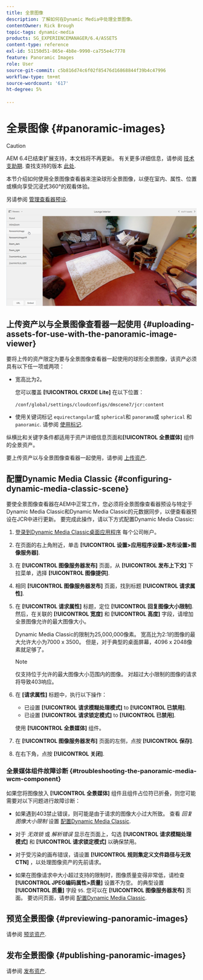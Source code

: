 ```yaml
---
title: 全景图像
description: 了解如何在Dynamic Media中处理全景图像。
contentOwner: Rick Brough
topic-tags: dynamic-media
products: SG_EXPERIENCEMANAGER/6.4/ASSETS
content-type: reference
exl-id: 51150d51-865e-4b8e-9990-ca755e4c7778
feature: Panoramic Images
role: User
source-git-commit: c5b816d74c6f02f85476d16868844f39b4c47996
workflow-type: tm+mt
source-wordcount: '617'
ht-degree: 5%

---
```


# 全景图像 {#panoramic-images}

>[!CAUTION]
>
>AEM 6.4已结束扩展支持，本文档将不再更新。 有关更多详细信息，请参阅 [技术支助期](https://helpx.adobe.com/cn/support/programs/eol-matrix.html). 查找支持的版本 [此处](https://experienceleague.adobe.com/docs/).

本节介绍如何使用全景图像查看器来渲染球形全景图像，以便在室内、属性、位置或横向享受沉浸式360°的观看体验。

另请参阅 [管理查看器预设](managing-viewer-presets.md).

![panoramic-image2](assets/panoramic-image2.png)

## 上传资产以与全景图像查看器一起使用 {#uploading-assets-for-use-with-the-panoramic-image-viewer}

要将上传的资产限定为要与全景图像查看器一起使用的球形全景图像，该资产必须具有以下任一项或两项：

* 宽高比为2。

   您可以覆盖 **[!UICONTROL CRXDE Lite]** 在以下位置：

   `/conf/global/settings/cloudconfigs/dmscene7/jcr:content`

* 使用关键词标记 `equirectangular`或 `spherical`和 `panorama`或 `spherical` 和 `panoramic`. 请参阅 [使用标记](/help/sites-authoring/tags.md).

纵横比和关键字条件都适用于资产详细信息页面和&#x200B;**[!UICONTROL 全景媒体]** 组件的全景资产。

要上传资产以与全景图像查看器一起使用，请参阅 [上传资产](managing-assets-touch-ui.md#uploading-assets).

## 配置Dynamic Media Classic {#configuring-dynamic-media-classic-scene}

要使全景图像查看器在AEM中正常工作，您必须将全景图像查看器预设与特定于Dynamic Media Classic和Dynamic Media Classic的元数据同步，以便查看器预设在JCR中进行更新。 要完成此操作，请以下方式配置Dynamic Media Classic:

1. [登录到Dynamic Media Classic桌面应用程序](https://experienceleague.adobe.com/docs/dynamic-media-classic/using/intro/dynamic-media-classic-desktop-app.html#system-requirements-dmc-app) 每个公司帐户。

1. 在页面的右上角附近，单击 **[!UICONTROL 设置>应用程序设置>发布设置>图像服务器]**.
1. 在 **[!UICONTROL 图像服务器发布]** 页面，从 **[!UICONTROL 发布上下文]** 下拉菜单，选择 **[!UICONTROL 图像提供]**.

1. 相同 **[!UICONTROL 图像服务器发布]** 页面，找到标题 **[!UICONTROL 请求属性]**.
1. 在 **[!UICONTROL 请求属性]** 标题，定位 **[!UICONTROL 回复图像大小限制]**. 然后，在关联的 **[!UICONTROL 宽度]** 和 **[!UICONTROL 高度]** 字段，请增加全景图像允许的最大图像大小。

   Dynamic Media Classic的限制为25,000,000像素。 宽高比为2:1的图像的最大允许大小为7000 x 3500。 但是，对于典型的桌面屏幕，4096 x 2048像素就足够了。

   >[!NOTE]
   >
   >仅支持位于允许的最大图像大小范围内的图像。 对超过大小限制的图像的请求将导致403响应。

1. 在 **[请求属性]** 标题中，执行以下操作：

   * 已设置 **[!UICONTROL 请求模糊处理模式]** to **[!UICONTROL 已禁用]**.
   * 已设置 **[!UICONTROL 请求锁定模式]** to **[!UICONTROL 已禁用]**.

   使用 **[!UICONTROL 全景媒体]** 组件。

1. 在 **[!UICONTROL 图像服务器发布]** 页面的左侧，点按 **[!UICONTROL 保存]**.

1. 在右下角，点按 **[!UICONTROL 关闭]**.

### 全景媒体组件故障诊断 {#troubleshooting-the-panoramic-media-wcm-component}

如果您将图像放入 **[!UICONTROL 全景媒体]** 组件且组件占位符已折叠，则您可能需要对以下问题进行故障诊断：

* 如果遇到403禁止错误，则可能是由于请求的图像大小过大所致。 查看 *回复图像大小限制* 设置 [配置Dynamic Media Classic](#configuring-dynamic-media-classic-scene).

* 对于 *无效锁* 或 *解析错误* 显示在页面上，勾选 **[!UICONTROL 请求模糊处理模式]** 和 **[!UICONTROL 请求锁定模式]** 以确保禁用。
* 对于受污染的画布错误，请设置 **[!UICONTROL 规则集定义文件路径与无效CTN]** ，以处理图像资产的先前请求。
* 如果在图像请求中大小超过支持的限制时，图像质量变得非常低，请检查 **[!UICONTROL JPEG编码属性>质量]** 设置不为空。 的典型设置 **[!UICONTROL 质量]** 字段 `95`. 您可以在 **[!UICONTROL 图像服务器发布]** 页面。 要访问页面，请参阅 [配置Dynamic Media Classic](#configuring-dynamic-media-classic-scene).

## 预览全景图像 {#previewing-panoramic-images}

请参阅 [预览资产](previewing-assets.md).

## 发布全景图像 {#publishing-panoramic-images}

请参阅 [发布资产](publishing-dynamicmedia-assets.md).
